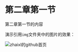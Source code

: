 # 第二章第一节

第二章第一节的内容

演示引用`img`文件夹中的图片的效果：

![zhaixl的github首页](../assets/img/zhaixl_github_home.png)
